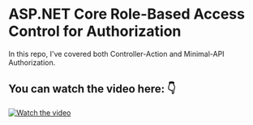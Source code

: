 # ASP.NET Core Role-Based Access Control for Authorization
In this repo, I've covered both Controller-Action and Minimal-API Authorization.

## You can watch the video here: 👇
[![Watch the video](https://img.youtube.com/vi/zzqlBS0E81s/hqdefault.jpg)](https://youtu.be/zzqlBS0E81s)
